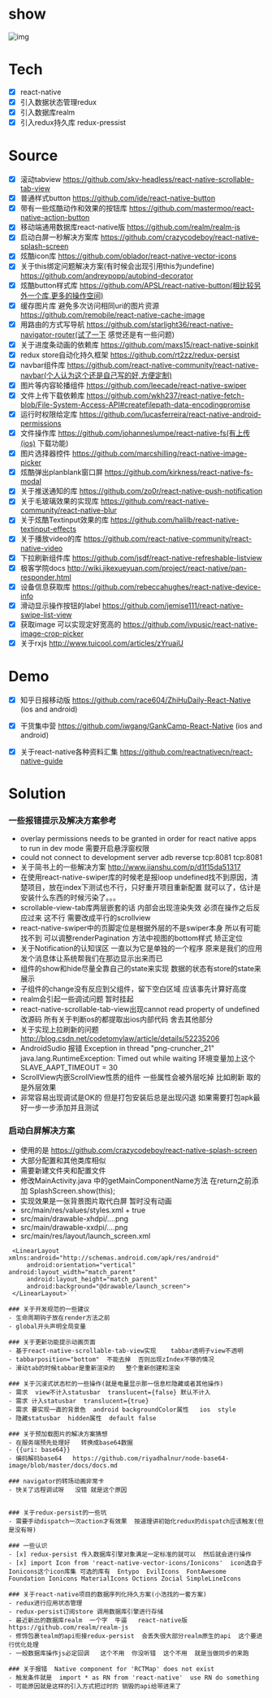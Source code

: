 # show
![img](./app/src/gif/RNMusicPlayer.gif)



# Tech
- [x] react-native
- [x] 引入数据状态管理redux
- [x] 引入数据库realm
- [x] 引入redux持久库 redux-pressist

# Source
- [x] 滚动tabview  https://github.com/skv-headless/react-native-scrollable-tab-view
- [x] 普通样式button https://github.com/ide/react-native-button
- [x] 带有一些炫酷动作和效果的按钮库  https://github.com/mastermoo/react-native-action-button
- [x] 移动端通用数据库react-native版  https://github.com/realm/realm-js
- [x] 启动白屏一秒解决方案库  https://github.com/crazycodeboy/react-native-splash-screen
- [x] 炫酷icon库  https://github.com/oblador/react-native-vector-icons
- [x] 关于this绑定问题解决方案(有时候会出现引用this为undefine)  https://github.com/andreypopp/autobind-decorator
- [x] 炫酷button样式库 https://github.com/APSL/react-native-button(相比较另外一个库,更多的操作空间)
- [x] 缓存图片库 避免多次访问相同uri的图片资源 https://github.com/remobile/react-native-cache-image
- [x] 用路由的方式写导航  https://github.com/starlight36/react-native-navigator-router(试了一下  感觉还是有一些问题) 
- [x] 关于进度条动画的依赖库  https://github.com/maxs15/react-native-spinkit
- [x] redux store自动化持久框架   https://github.com/rt2zz/redux-persist
- [x] navbar组件库  https://github.com/react-native-community/react-native-navbar(个人认为这个还是自己写的好,方便定制)
- [x] 图片等内容轮播组件  https://github.com/leecade/react-native-swiper
- [x] 文件上传下载依赖库  https://github.com/wkh237/react-native-fetch-blob/File-System-Access-API#createfilepath-data-encodingpromise
- [x] 运行时权限给定库 https://github.com/lucasferreira/react-native-android-permissions
- [x] 文件操作库  https://github.com/johanneslumpe/react-native-fs(有上传(ios) 下载功能)
- [x] 图片选择器控件  https://github.com/marcshilling/react-native-image-picker
- [x] 炫酷弹出planblank窗口屏 https://github.com/kirkness/react-native-fs-modal
- [x] 关于推送通知的库 https://github.com/zo0r/react-native-push-notification
- [x] 关于毛玻璃效果的实现库 https://github.com/react-native-community/react-native-blur
- [x] 关于炫酷Textinput效果的库 https://github.com/halilb/react-native-textinput-effects
- [x] 关于播放video的库  https://github.com/react-native-community/react-native-video
- [x] 下拉刷新组件库 https://github.com/jsdf/react-native-refreshable-listview
- [x] 极客学院docs  http://wiki.jikexueyuan.com/project/react-native/pan-responder.html
- [x] 设备信息获取库  https://github.com/rebeccahughes/react-native-device-info
- [x] 滑动显示操作按钮的label  https://github.com/jemise111/react-native-swipe-list-view
- [x] 获取image  可以实现定好宽高的     https://github.com/ivpusic/react-native-image-crop-picker
- [x] 关于rxjs  http://www.tuicool.com/articles/zYruaiU

# Demo
- [x] 知乎日报移动版  https://github.com/race604/ZhiHuDaily-React-Native (ios and android)
- [x] 干货集中营  https://github.com/iwgang/GankCamp-React-Native (ios and android)
- [x] 关于react-native各种资料汇集  https://github.com/reactnativecn/react-native-guide


# Solution

### 一些报错提示及解决方案参考
  - overlay permissions needs to be granted in order for react native apps to run in dev mode   需要开启悬浮窗权限
  - could not connect to development server   adb reverse tcp:8081 tcp:8081
  - 关于简书上的一些解决方案  http://www.jianshu.com/p/d1f15da51317
  - 在使用react-native-swiper库的时候老是报loop undefined找不到原因，清楚项目，放在index下测试也不行，只好重开项目重新配置  就可以了，估计是安装什么东西的时候污染了。。。
  - scrollable-view-tab库两层嵌套的话  内部会出现渲染失效  必须在操作之后反应过来  这不行 需要改成平行的scrollview
  - react-native-swiper中的页脚定位是根据外层的不是swiper本身  所以有可能找不到  可以调整renderPagination  方法中视图的bottom样式 矫正定位
  - 关于Notification的认知误区  一直以为它是单独的一个程序   原来是我们的应用发个消息体让系统帮我们在那边显示出来而已
  - 组件的show和hide尽量全靠自己的state来实现   数据的状态有store的state来展示
  - 子组件的change没有反应到父组件，留下空白区域  应该事先计算好高度
  - realm会引起一些调试问题  暂时挂起
  - react-native-scrollable-tab-view出现cannot read property of undefined  改源码  所有关于判断os的都提取出ios内部代码 舍去其他部分
  - 关于实现上拉刷新的问题   http://blog.csdn.net/codetomylaw/article/details/52235206
  - AndroidSudio 报错  Exception in thread "png-cruncher_21" java.lang.RuntimeException: Timed out while waiting  环境变量加上这个 SLAVE_AAPT_TIMEOUT = 30
  - ScrollView内嵌ScrollView性质的组件   一些属性会被外层吃掉  比如刷新  取的是外层效果
  - 非常容易出现调试是OK的 但是打包安装后总是出现闪退  如果需要打包apk最好一步一步添加并且测试


### 启动白屏解决方案
  - 使用的是  https://github.com/crazycodeboy/react-native-splash-screen
  - 大部分配置和其他类库相似
  - 需要新建文件夹和配置文件
  - 修改MainActivity.java  中的getMainComponentName方法  在return之前添加  SplashScreen.show(this);
  - 实现效果是一张背景图片取代白屏  暂时没有动画
  - src/main/res/values/styles.xml   + <item name="android:windowIsTranslucent">true</item>
  - src/main/drawable-xhdpi/....png
  - src/main/drawable-xxdpi/....png
  - src/main/res/layout/launch_screen.xml  
  ```<?xml version="1.0" encoding="utf-8"?>
   <LinearLayout xmlns:android="http://schemas.android.com/apk/res/android"
       android:orientation="vertical" android:layout_width="match_parent"
       android:layout_height="match_parent"
       android:background="@drawable/launch_screen">
   </LinearLayout>```

### 关于开发规范的一些建议
  - 生命周期钩子放在render方法之前
  - global开头声明全局变量

### 关于更新功能提示动画页面
  - 基于react-native-scrollable-tab-view实现    tabbar透明子view不透明
  - tabbarposition="bottom"  不能去掉  否则出现zIndex不够的情况
  - 滑动tab的时候tabbar是重新渲染的   整个重新创建和渲染

### 关于沉浸式状态栏的一些操作(就是电量显示那一信息栏隐藏或者其他操作)
  - 需求  view不计入statusbar  translucent={false} 默认不计入
  - 需求 计入statusbar  translucent={true}  
  - 需求 要实现一直的背景色  android backgroundColor属性   ios  style
  - 隐藏statusbar  hidden属性  default false

### 关于预加载图片的解决方案猜想
  - 在服务端预先处理好   转换成base64数据
  - {{uri: base64}}
  - 编码解码base64   https://github.com/riyadhalnur/node-base64-image/blob/master/docs/docs.md
  
### navigator的转场动画非常卡   
  - 快关了远程调试呀   没错 就是这个原因


### 关于redux-persist的一些坑
  - 需要手动dispatch一次action才有效果  按道理讲初始化redux的dispatch应该触发(但是没有呀)

### 一些认识
  - [x] redux-persist 传入数据库引擎对象满足一定标准的就可以  然后就会进行操作
  - [x] import Icon from 'react-native-vector-icons/Ionicons'  icon选自于Ionicons这个icon库集 可选的库有  Entypo  EvilIcons  FontAwesome  Foundation Ionicons MaterialIcons Octions Zocial SimpleLineIcons

### 关于react-native项目的数据序列化持久方案(小浩找的一套方案)
  - redux进行应用状态管理
  - redux-persist订阅store 调用数据库引擎进行存储
  - 最近新出的数据库realm  一个字  牛逼   react-native版  https://github.com/realm/realm-js
  - 修饰包裹tealm的api衔接redux-persist  会丢失很大部分realm原生的api  这个要进行优化处理
  - 一般数据库操作js必定回调   这个不用  你没听错  这个不用  就是当做同步的来跑

### 关于报错  Native component for 'RCTMap' does not exist
  - 触发条件就是  import * as RN from 'react-native'  use RN do something
  - 可能原因就是这样的引入方式把过时的 销毁的api给带进来了